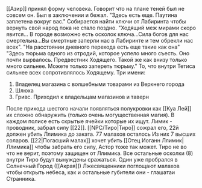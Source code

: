 [[Азир]] принял форму человека. Говорит что на плане теней был не совсем он. Был в заключении и бежал. "Здесь есть еще. Паутина заплетена вокруг вас." Собирается найти ключи от Лабиринта чтобы вернуть свой народ пока не стало поздно. "Ходящий меж мирами скоро явится... В городе возможно есть осколок ключа...Сила богов для нас смертельна...Вы смертные заперли нас в Лабиринте и тем обрекли нас всех".
"На расстоянии дневного перехода есть еще такие как она"
"Здесь тюрьма одного из отродий, которое успело много съесть. Оно почти вырвалось. Предвестник Ходящего. Такой же как внизу только много сильнее. Можете только запереть тюрьму." То, что внутри Тетиса сильнее всех сопротивлялось Ходящему.
Три имени:
1. Владелец магазина с волшебными товарами из Верхнего города
2. Шлюха
3. Гривс. Приходил к владельцам магазинов и таверн

После прихода шестого начали появляться полукровки как [[Куа Лей]] их сложно обнаружить (только очень могущественная магия). В каждом полисе есть скрытые ячейки которые их ищут. 
Лимик - проводник, забрал силу [[22]]. [[NPC/Тиро|Тиро]] сожрал его, 22й должен убить Ллимика до заката. 
77 малахов осталось Из них 7 высших соларов. 
[[22|Погасший малах]] хочет убить [[Отец Иоганн Ллимик|Ллимика]] чтобы забрать его силу, Астор тоже так может. 
Тиро не во что не верит, поэтому защищен от Ллимика.
Все остальные осколки (8) внутри Тиро будут вынуждены сражаться.
Один уже пробрался в Солнечный Город ([[Акрая]])
Лжесвященники поглощают малахов чтобы открыть небеса, как и остальные губители они - глашатаи Странника.